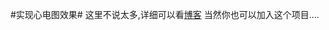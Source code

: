 #实现心电图效果#
这里不说太多,详细可以看<a href ="http://blog.csdn.net/u013151336/article/details/53086352">博客</a>
当然你也可以加入这个项目....

